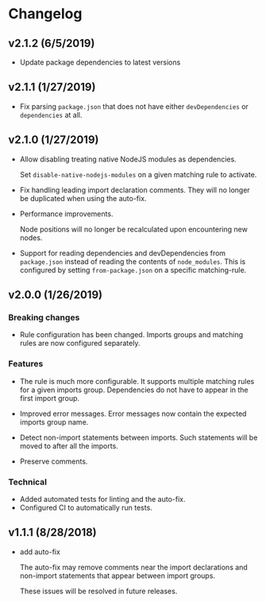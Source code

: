 # Changelog

## v2.1.2 (6/5/2019)

- Update package dependencies to latest versions

## v2.1.1 (1/27/2019)

- Fix parsing `package.json` that does not have either `devDependencies` or `dependencies` at all.

## v2.1.0 (1/27/2019)

- Allow disabling treating native NodeJS modules as dependencies.

  Set `disable-native-nodejs-modules` on a given matching rule to activate.

- Fix handling leading import declaration comments. They will no longer be duplicated when using the
  auto-fix.

- Performance improvements.

  Node positions will no longer be recalculated upon encountering new nodes.

- Support for reading dependencies and devDependencies from `package.json` instead of reading the
  contents of `node_modules`. This is configured by setting `from-package.json` on a specific
  matching-rule.

## v2.0.0 (1/26/2019)

### Breaking changes

- Rule configuration has been changed. Imports groups and matching rules are now configured
  separately.

### Features

- The rule is much more configurable. It supports multiple matching rules for a given imports group.
  Dependencies do not have to appear in the first import group.

- Improved error messages. Error messages now contain the expected imports group name.

- Detect non-import statements between imports. Such statements will be moved to after all the
  imports.

- Preserve comments.

### Technical

- Added automated tests for linting and the auto-fix.
- Configured CI to automatically run tests.

## v1.1.1 (8/28/2018)

- add auto-fix

  The auto-fix may remove comments near the import declarations and non-import statements that
  appear between import groups.

  These issues will be resolved in future releases.
